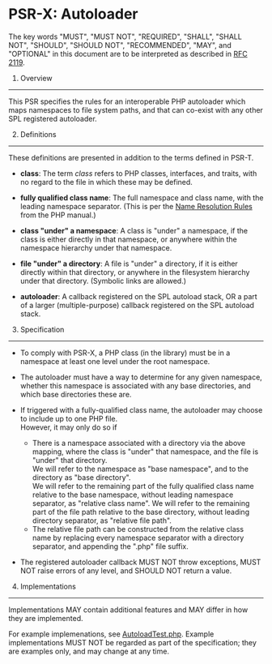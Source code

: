 PSR-X: Autoloader
=================

The key words "MUST", "MUST NOT", "REQUIRED", "SHALL", "SHALL NOT", "SHOULD",
"SHOULD NOT", "RECOMMENDED", "MAY", and "OPTIONAL" in this document are to be
interpreted as described in [RFC 2119](http://tools.ietf.org/html/rfc2119).


1. Overview
-----------

This PSR specifies the rules for an interoperable PHP autoloader which maps
namespaces to file system paths, and that can co-exist with any other SPL
registered autoloader.


2. Definitions
--------------

These definitions are presented in addition to the terms defined in PSR-T.

- **class**: The term _class_ refers to PHP classes, interfaces, and traits,
  with no regard to the file in which these may be defined.

- **fully qualified class name**: The full namespace and class name, with the
  leading namespace separator. (This is per the
  [Name Resolution Rules](http://php.net/manual/en/language.namespaces.rules.php)
  from the PHP manual.)

- **class "under" a namespace**: A class is "under" a namespace, if the
  class is either directly in that namespace, or anywhere within the namespace
  hierarchy under that namespace.

- **file "under" a directory**: A file is "under" a directory, if it is
  either directly within that directory, or anywhere in the filesystem hierarchy
  under that directory. (Symbolic links are allowed.)

- **autoloader**: A callback registered on the SPL autoload stack, OR a part
  of a larger (multiple-purpose) callback registered on the SPL autoload stack.


3. Specification
----------------

- To comply with PSR-X, a PHP class (in the library) must be in a namespace at
  least one level under the root namespace.

- The autoloader must have a way to determine for any given namespace, whether
  this namespace is associated with any base directories, and which base
  directories these are.

- If triggered with a fully-qualified class name, the autoloader may choose to
  include up to one PHP file.  
  However, it may only do so if
  * There is a namespace associated with a directory via the above mapping,
    where the class is "under" that namespace, and the file is "under"
    that directory.  
    We will refer to the namespace as "base namespace", and to the directory
    as "base directory".      
    We will refer to the remaining part of the fully qualified class name
    relative to the base namespace, without leading namespace separator, as
    "relative class name".
    We will refer to the remaining part of the file path relative to the base
    directory, without leading directory separator, as "relative file path".
  * The relative file path can be constructed from the relative class name
    by replacing every namespace separator with a directory separator, and
    appending the ".php" file suffix.

- The registered autoloader callback MUST NOT throw exceptions, MUST NOT
  raise errors of any level, and SHOULD NOT return a value.


4. Implementations
------------------

Implementations MAY contain additional features and MAY differ in how they are
implemented.

For example implemenations, see [AutoloadTest.php](AutoloadTest.php). Example
implementations MUST NOT be regarded as part of the specification; they are
examples only, and may change at any time.
